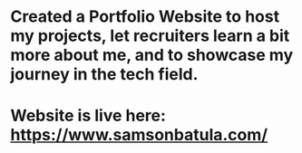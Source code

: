 # Created a Portfolio Website to host my projects, let recruiters learn a bit more about me, and to showcase my journey in the tech field.


# Website is live here: https://www.samsonbatula.com/
